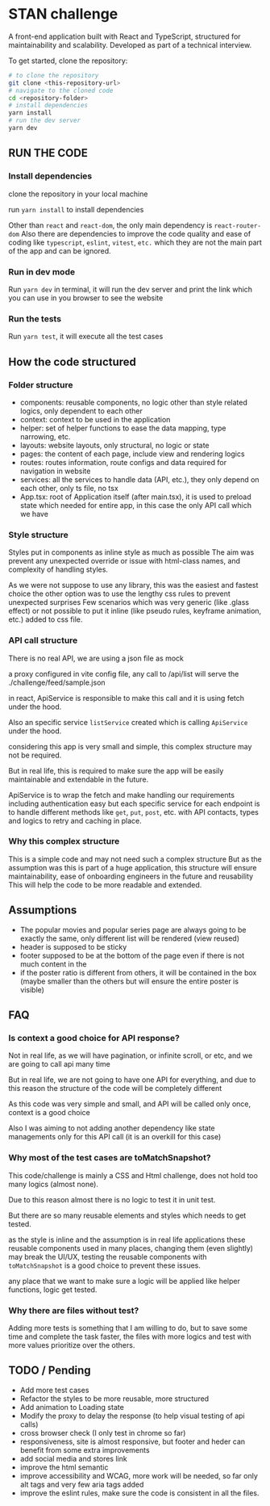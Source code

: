 # STAN challenge

A front-end application built with React and TypeScript, structured for maintainability and scalability. Developed as part of a technical interview.

To get started, clone the repository:
```bash
# to clone the repository
git clone <this-repository-url>
# navigate to the cloned code
cd <repository-folder>
# install dependencies
yarn install
# run the dev server
yarn dev
```

## RUN THE CODE
### Install dependencies
clone the repository in your local machine

run `yarn install` to install dependencies

Other than `react` and `react-dom`, the only main dependency is `react-router-dom`
Also there are dependencies to improve the code quality and ease of coding like `typescript`, `eslint`, `vitest`, `etc.` which they are not the main part of the app and can be ignored.

### Run in dev mode
Run `yarn dev` in terminal, it will run the dev server and print the link which you can use in you browser to see the website

### Run the tests
Run `yarn test`, it will execute all the test cases

## How the code structured
### Folder structure
- components: reusable components, no logic other than style related logics, only dependent to each other
- context: context to be used in the application
- helper: set of helper functions to ease the data mapping, type narrowing, etc.
- layouts: website layouts, only structural, no logic or state
- pages: the content of each page, include view and rendering logics
- routes: routes information, route configs and data required for navigation in website
- services: all the services to handle data (API, etc.), they only depend on each other, only ts file, no tsx
- App.tsx: root of Application itself (after main.tsx), it is used to preload state which needed for entire app, in this case the only API call which we have

### Style structure
Styles put in components as inline style as much as possible
The aim was prevent any unexpected override or issue with html-class names, and complexity of handling styles.

As we were not suppose to use any library, this was the easiest and fastest choice
the other option was to use the lengthy css rules to prevent unexpected surprises
Few scenarios which was very generic (like .glass effect) or not possible to put it inline (like pseudo rules, keyframe animation, etc.) added to css file.


### API call structure
There is no real API, we are using a json file as mock

a proxy configured in vite config file, any call to /api/list will serve the ./challenge/feed/sample.json

in react, ApiService is responsible to make this call and it is using fetch under the hood.

Also an specific service `listService` created which is calling `ApiService` under the hood.

considering this app is very small and simple, this complex structure may not be required.

But in real life, this is required to make sure the app will be easily maintainable and extendable in the future.

ApiService is to wrap the fetch and make handling our requirements including authentication easy but each specific service for each endpoint is to handle different methods like `get`, `put`, `post`, etc. with API contacts, types and logics to retry and caching in place.

### Why this complex structure
This is a simple code and may not need such a complex structure
But as the assumption was this is part of a huge application, this structure will ensure maintainability, ease of onboarding engineers in the future and reusability
This will help the code to be more readable and extended.  

## Assumptions
- The popular movies and popular series page are always going to be exactly the same, only different list will be rendered (view reused)
- header is supposed to be sticky
- footer supposed to be at the bottom of the page even if there is not much content in the
- if the poster ratio is different from others, it will be contained in the box (maybe smaller than the others but will ensure the entire poster is visible)

## FAQ
### Is context a good choice for API response?
Not in real life, as we will have pagination, or infinite scroll, or etc, and we are going to call api many time

But in real life, we are not going to have one API for everything, and due to this reason the structure of the code will be completely different

As this code was very simple and small, and API will be called only once, context is a good choice

Also I was aiming to not adding another dependency like state managements only for this API call (it is an overkill for this case)

### Why most of the test cases are toMatchSnapshot?
This code/challenge is mainly a CSS and Html challenge, does not hold too many logics (almost none).

Due to this reason almost there is no logic to test it in unit test.

But there are so many reusable elements and styles which needs to get tested.

as the style is inline and the assumption is in real life applications these reusable components used in many places, changing them (even slightly) may break the UI/UX, testing the reusable components with `toMatchSnapshot` is a good choice to prevent these issues.

any place that we want to make sure a logic will be applied like helper functions, logic get tested.  

### Why there are files without test?
Adding more tests is something that I am willing to do, but to save some time and complete the task faster, the files with more logics and test with more values prioritize over the others.

## TODO / Pending
- Add more test cases
- Refactor the styles to be more reusable, more structured
- Add animation to Loading state
- Modify the proxy to delay the response (to help visual testing of api calls)
- cross browser check (I only test in chrome so far)
- responsiveness, site is almost responsive, but footer and heder can benefit from some extra improvements
- add social media and stores link
- improve the html semantic
- improve accessibility and WCAG, more work will be needed, so far only alt tags and very few aria tags added
- improve the eslint rules, make sure the code is consistent in all the files.